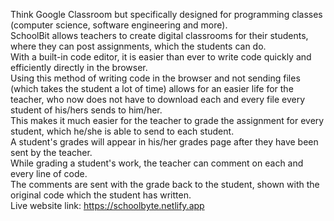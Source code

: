Think Google Classroom but specifically designed for programming classes (computer science, software engineering and more).<br>
SchoolBit allows teachers to create digital classrooms for their students, where they can post assignments, which the students can do.<br>
With a built-in code editor, it is easier than ever to write code quickly and efficiently directly in the browser.<br>
Using this method of writing code in the browser and not sending files (which takes the student a lot of time) allows for an easier life for the teacher, who now does not have to download each and every file every student of his/hers sends to him/her.<br>
This makes it much easier for the teacher to grade the assignment for every student, which he/she is able to send to each student.<br>
A student's grades will appear in his/her grades page after they have been sent by the teacher.<br>
While grading a student's work, the teacher can comment on each and every line of code.<br>
The comments are sent with the grade back to the student, shown with the original code which the student has written.<br>
Live website link: https://schoolbyte.netlify.app
